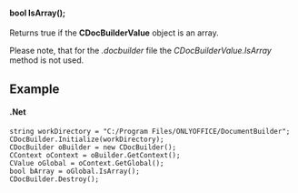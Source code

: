 #### bool IsArray();

Returns true if the **CDocBuilderValue** object is an array.

Please note, that for the *.docbuilder* file the *CDocBuilderValue.IsArray* method is not used.

## Example

#### .Net

```
string workDirectory = "C:/Program Files/ONLYOFFICE/DocumentBuilder";
CDocBuilder.Initialize(workDirectory);
CDocBuilder oBuilder = new CDocBuilder();
CContext oContext = oBuilder.GetContext();
CValue oGlobal = oContext.GetGlobal();
bool bArray = oGlobal.IsArray();
CDocBuilder.Destroy();
```
